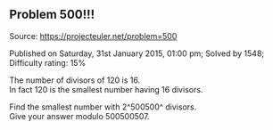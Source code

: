 Problem 500!!!
--------------

Source: https://projecteuler.net/problem=500

Published on Saturday, 31st January 2015, 01:00 pm; Solved by 1548;
Difficulty rating: 15%

The number of divisors of 120 is 16.\
 In fact 120 is the smallest number having 16 divisors.

Find the smallest number with 2^500500^ divisors.\
 Give your answer modulo 500500507.
